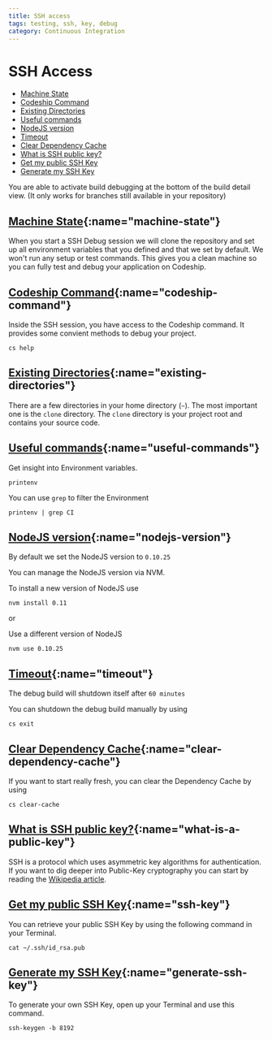 ```yaml
---
title: SSH access
tags: testing, ssh, key, debug
category: Continuous Integration
---
```


# SSH Access

+ [Machine State](#machine-state)
+ [Codeship Command](#codeship-command)
+ [Existing Directories](#existing-directories)
+ [Useful commands](#useful-commands)
+ [NodeJS version](#nodejs-version)
+ [Timeout](#timeout)
+ [Clear Dependency Cache](#clear-dependency-cache)
+ [What is SSH public key?](#what-is-a-public-key)
+ [Get my public SSH Key](#ssh-key)
+ [Generate my SSH Key](#generate-ssh-key)

You are able to activate build debugging at the bottom of the build detail view. (It only works for branches still available in your repository)

## [Machine State](#machine-state){:name="machine-state"}

When you start a SSH Debug session we will clone the repository and set up all environment variables that you defined
and that we set by default. We won't run any setup or test commands. This gives you a clean machine so you can fully test
and debug your application on Codeship.


## [Codeship Command](#codeship-command){:name="codeship-command"}

Inside the SSH session, you have access to the Codeship command. It provides some convient methods to debug your project.

~~~shell
cs help
~~~

## [Existing Directories](#existing-directories){:name="existing-directories"}

There are a few directories in your home directory (`~`).
The most important one is the `clone` directory. The `clone` directory is your project root and contains your source code.

## [Useful commands](#useful-commands){:name="useful-commands"}

Get insight into Environment variables.

~~~shell
printenv
~~~

You can use `grep` to filter the Environment

~~~shell
printenv | grep CI
~~~

## [NodeJS version](#nodejs-version){:name="nodejs-version"}

By default we set the NodeJS version to `0.10.25`

You can manage the NodeJS version via NVM.

To install a new version of NodeJS use

~~~shell
nvm install 0.11
~~~

or

Use a different version of NodeJS

~~~shell
nvm use 0.10.25
~~~

## [Timeout](#timeout){:name="timeout"}

The debug build will shutdown itself after `60 minutes`

You can shutdown the debug build manually by using

~~~shell
cs exit
~~~

## [Clear Dependency Cache](#clear-dependency-cache){:name="clear-dependency-cache"}

If you want to start really fresh, you can clear the Dependency Cache by using

~~~shell
cs clear-cache
~~~

## [What is SSH public key?](#what-is-a-public-key){:name="what-is-a-public-key"}

SSH is a protocol which uses asymmetric key algorithms for authentication.
If you want to dig deeper into Public-Key cryptography you can start by reading the [Wikipedia article](http://en.wikipedia.org/wiki/Public-key_cryptography).

## [Get my public SSH Key](#ssh-key){:name="ssh-key"}

You can retrieve your public SSH Key by using the following command in your Terminal.

~~~shell
cat ~/.ssh/id_rsa.pub
~~~

## [Generate my SSH Key](#generate-ssh-key){:name="generate-ssh-key"}

To generate your own SSH Key, open up your Terminal and use this command.

~~~shell
ssh-keygen -b 8192
~~~
